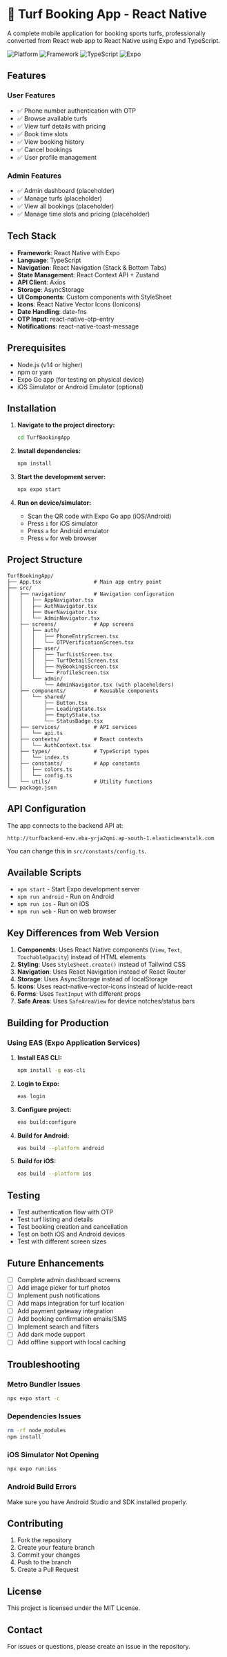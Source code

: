 # 📱 Turf Booking App - React Native

A complete mobile application for booking sports turfs, professionally converted from React web app to React Native using Expo and TypeScript.

![Platform](https://img.shields.io/badge/Platform-iOS%20%7C%20Android-blue)
![Framework](https://img.shields.io/badge/Framework-React%20Native-61DAFB)
![TypeScript](https://img.shields.io/badge/TypeScript-5.0-3178C6)
![Expo](https://img.shields.io/badge/Expo-Latest-000020)

## Features

### User Features
- ✅ Phone number authentication with OTP
- ✅ Browse available turfs
- ✅ View turf details with pricing
- ✅ Book time slots
- ✅ View booking history
- ✅ Cancel bookings
- ✅ User profile management

### Admin Features
- ✅ Admin dashboard (placeholder)
- ✅ Manage turfs (placeholder)
- ✅ View all bookings (placeholder)
- ✅ Manage time slots and pricing (placeholder)

## Tech Stack

- **Framework**: React Native with Expo
- **Language**: TypeScript
- **Navigation**: React Navigation (Stack & Bottom Tabs)
- **State Management**: React Context API + Zustand
- **API Client**: Axios
- **Storage**: AsyncStorage
- **UI Components**: Custom components with StyleSheet
- **Icons**: React Native Vector Icons (Ionicons)
- **Date Handling**: date-fns
- **OTP Input**: react-native-otp-entry
- **Notifications**: react-native-toast-message

## Prerequisites

- Node.js (v14 or higher)
- npm or yarn
- Expo Go app (for testing on physical device)
- iOS Simulator or Android Emulator (optional)

## Installation

1. **Navigate to the project directory:**
   ```bash
   cd TurfBookingApp
   ```

2. **Install dependencies:**
   ```bash
   npm install
   ```

3. **Start the development server:**
   ```bash
   npx expo start
   ```

4. **Run on device/simulator:**
   - Scan the QR code with Expo Go app (iOS/Android)
   - Press `i` for iOS simulator
   - Press `a` for Android emulator
   - Press `w` for web browser

## Project Structure

```
TurfBookingApp/
├── App.tsx                 # Main app entry point
├── src/
│   ├── navigation/         # Navigation configuration
│   │   ├── AppNavigator.tsx
│   │   ├── AuthNavigator.tsx
│   │   ├── UserNavigator.tsx
│   │   └── AdminNavigator.tsx
│   ├── screens/            # App screens
│   │   ├── auth/
│   │   │   ├── PhoneEntryScreen.tsx
│   │   │   └── OTPVerificationScreen.tsx
│   │   ├── user/
│   │   │   ├── TurfListScreen.tsx
│   │   │   ├── TurfDetailScreen.tsx
│   │   │   ├── MyBookingsScreen.tsx
│   │   │   └── ProfileScreen.tsx
│   │   └── admin/
│   │       └── AdminNavigator.tsx (with placeholders)
│   ├── components/         # Reusable components
│   │   └── shared/
│   │       ├── Button.tsx
│   │       ├── LoadingState.tsx
│   │       ├── EmptyState.tsx
│   │       └── StatusBadge.tsx
│   ├── services/           # API services
│   │   └── api.ts
│   ├── contexts/           # React contexts
│   │   └── AuthContext.tsx
│   ├── types/              # TypeScript types
│   │   └── index.ts
│   ├── constants/          # App constants
│   │   ├── colors.ts
│   │   └── config.ts
│   └── utils/              # Utility functions
└── package.json
```

## API Configuration

The app connects to the backend API at:
```
http://turfbackend-env.eba-yrja2qmi.ap-south-1.elasticbeanstalk.com
```

You can change this in `src/constants/config.ts`.

## Available Scripts

- `npm start` - Start Expo development server
- `npm run android` - Run on Android
- `npm run ios` - Run on iOS
- `npm run web` - Run on web browser

## Key Differences from Web Version

1. **Components**: Uses React Native components (`View`, `Text`, `TouchableOpacity`) instead of HTML elements
2. **Styling**: Uses `StyleSheet.create()` instead of Tailwind CSS
3. **Navigation**: Uses React Navigation instead of React Router
4. **Storage**: Uses AsyncStorage instead of localStorage
5. **Icons**: Uses react-native-vector-icons instead of lucide-react
6. **Forms**: Uses `TextInput` with different props
7. **Safe Areas**: Uses `SafeAreaView` for device notches/status bars

## Building for Production

### Using EAS (Expo Application Services)

1. **Install EAS CLI:**
   ```bash
   npm install -g eas-cli
   ```

2. **Login to Expo:**
   ```bash
   eas login
   ```

3. **Configure project:**
   ```bash
   eas build:configure
   ```

4. **Build for Android:**
   ```bash
   eas build --platform android
   ```

5. **Build for iOS:**
   ```bash
   eas build --platform ios
   ```

## Testing

- Test authentication flow with OTP
- Test turf listing and details
- Test booking creation and cancellation
- Test on both iOS and Android devices
- Test with different screen sizes

## Future Enhancements

- [ ] Complete admin dashboard screens
- [ ] Add image picker for turf photos
- [ ] Implement push notifications
- [ ] Add maps integration for turf location
- [ ] Add payment gateway integration
- [ ] Add booking confirmation emails/SMS
- [ ] Implement search and filters
- [ ] Add dark mode support
- [ ] Add offline support with local caching

## Troubleshooting

### Metro Bundler Issues
```bash
npx expo start -c
```

### Dependencies Issues
```bash
rm -rf node_modules
npm install
```

### iOS Simulator Not Opening
```bash
npx expo run:ios
```

### Android Build Errors
Make sure you have Android Studio and SDK installed properly.

## Contributing

1. Fork the repository
2. Create your feature branch
3. Commit your changes
4. Push to the branch
5. Create a Pull Request

## License

This project is licensed under the MIT License.

## Contact

For issues or questions, please create an issue in the repository.
